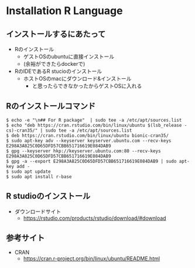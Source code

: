 Installation R Language
===

## インストールするにあたって

* Rのインストール
  * ゲストOSのubuntuに直接インストール
  * (余裕ができたらdockerで)
* RのIDEであるR stucioのインストール
  * ホストOSのmacにダウンロード&インストール
    * と思ったらできなかったからゲストOSに入れる

## Rのインストールコマンド

```
$ echo -e "\n## For R package"  | sudo tee -a /etc/apt/sources.list
$ echo "deb https://cran.rstudio.com/bin/linux/ubuntu $(lsb_release -cs)-cran35/" | sudo tee -a /etc/apt/sources.list
$ deb https://cran.rstudio.com/bin/linux/ubuntu bionic-cran35/
$ sudo apt-key adv --keyserver keyserver.ubuntu.com --recv-keys E298A3A825C0D65DFD57CBB651716619E084DAB9
$ gpg --keyserver hkp://keyserver.ubuntu.com:80 --recv-keys E298A3A825C0D65DFD57CBB651716619E084DAB9
$ gpg -a --export E298A3A825C0D65DFD57CBB651716619E084DAB9 | sudo apt-key add -
$ sudo apt update
$ sudo apt install r-base
```

## R studioのインストール

* ダウンロードサイト
  * https://rstudio.com/products/rstudio/download/#download

## 参考サイト

* CRAN
  * https://cran.r-project.org/bin/linux/ubuntu/README.html
